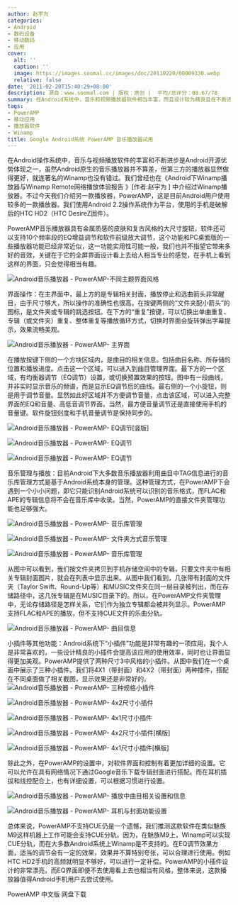 ```yaml
---
author: 赵宇为
categories:
- Android
- 数码设备
- 移动数码
- 应用
cover:
  alt: ''
  caption: ''
  image: https://images.soomal.cc/images/doc/20110220/00009330.webp
  relative: false
date: '2011-02-20T15:40:29+08:00'
description: 源自：www.soomal.com | 版权：原创 |  平均/总评分：08.67/78
summary: 在Android系统中，音乐和视频播放器软件相当丰富，而且设计较为精良且在不断进步。其中，PowerAMP是音乐播放器中较为流行的一款，它有不错的界面和小插件设计，支持FLAC、APE、WMA解码，支持音乐库管理。其实，最为引人注目的是，它10段EQ推子界面和大尺寸旋钮的音量调节界面，功能上其实并不出众，但这样界面出现在手机上，显得非常有趣……
tags:
- PowerAMP
- 移动应用
- 播放器软件
- Winamp
title: Google Android系统 PowerAMP 音乐播放器试用
---
```


在Android操作系统中，音乐与视频播放软件的丰富和不断进步是Android开源优势体现之一，虽然Android原生的音乐播放器并不算差，但第三方的播放器显然做得更好，就连著名的Winamp也没有错过。我们曾经也在《Android下Winamp播放器与Winamp Remote网络播放体验报告 》[作者:赵宇为 ]
中介绍过Winamp播放器。不过今天我们介绍另一款播放器，PowerAMP，这是目前Android用户使用较多的一款播放器。我们使用Android 2.2操作系统作为平台，使用的手机是破解后的HTC HD2（HTC DesireZ固件）。

PowerAMP音乐播放器具有金属质感的皮肤和复古风格的大尺寸旋钮，软件还可以支持10个频率段的EQ增益调节和软件前级放大调节，这个功能和PC桌面版的一些播放器功能已经非常近似，这一功能实用性可能一般，我们也并不指望它带来多好的音效，关键在于它的全屏界面设计看上去给人相当专业的感觉，在手机上看到这样的界面，只会觉得相当有趣。

![Android音乐播放器 - PowerAMP-不同主题界面风格](https://images.soomal.cc/images/doc/20110220/00009324.webp)




界面操作：在主界面中，最上方的是专辑相关封面，播放停止和选曲箭头非常醒目，由于尺寸够大，所以操作的准确性也很高。在按键两侧的“文件夹配小箭头”的图标，是文件夹或专辑的跳选按钮。在下方的“重复”按键，可以切换出单曲重复、专辑（或文件夹）重复、整体重复等播放循环方式，切换时界面会旋转弹出字幕提示，效果流畅美观。

![Android音乐播放器 - PowerAMP- 主界面](https://images.soomal.cc/images/doc/20110220/00009326.webp)




在播放按键下侧的一个方块区域内，是曲目的相关信息。包括曲目名称、所存储的位置和播放进度。点击这一个区域，可以进入到曲目管理界面。最下方的一个区域，有均衡器调节（EQ调节）设置，或切换预置效果的按钮。图中有一段曲线，并非实时显示音乐的频谱，而是显示EQ调节后的曲线。最右侧的一个小旋钮，则是用于调节音量。显然如此好区域并不方便调节音量，点击该区域，可以进入完整界面的EQ和音量、高低音调节界面。当然，最方便音量调节还是直接使用手机的音量键。软件旋钮刻度和手机音量调节是保持同步的。

![Android音乐播放器 - PowerAMP- EQ调节[竖版]](https://images.soomal.cc/images/doc/20110220/00009338.webp)




![Android音乐播放器 - PowerAMP- EQ调节](https://images.soomal.cc/images/doc/20110220/00009336.webp)




![Android音乐播放器 - PowerAMP- EQ调节](https://images.soomal.cc/images/doc/20110220/00009335.webp)




音乐管理与播放：目前Android下大多数音乐播放器利用曲目中TAG信息进行的音乐库管理方式是基于Android系统本身的管理。这种管理方式，在PowerAMP下会遇到一个小小问题，即它只能识别Android系统可以识别的音乐格式，而FLAC和APE的专辑信息将不会在音乐库中收录。当然，PowerAMP的直接文件夹管理功能也足够强大。

![Android音乐播放器 - PowerAMP- 音乐库管理](https://images.soomal.cc/images/doc/20110220/00009334.webp)




![Android音乐播放器 - PowerAMP- 文件夹方式音乐管理](https://images.soomal.cc/images/doc/20110220/00009332.webp)




![Android音乐播放器 - PowerAMP- 音乐库管理](https://images.soomal.cc/images/doc/20110220/00009333.webp)




从图中可以看到，我们按文件夹拷贝到手机存储空间中的专辑，只要文件夹中有相关专辑封面图片，就会在列表中显示出来。从图中我们看到，几张带有封面的文件夹（Taylor Swift、Round-Up等）和MUSIC文件夹在同一层目录被列出，而在存储路径中，这几张专辑是在MUSIC目录下的。所以，在PowerAMP文件夹管理中，无论存储路径是怎样关系，它们作为独立专辑都会被并列显示。PowerAMP支持FLAC和APE的播放，但不支持CUE文件的乐曲分轨。

![Android音乐播放器 - PowerAMP- 曲目信息](https://images.soomal.cc/images/doc/20110220/00009339.webp)




小插件等其他功能：Android系统下“小插件”功能是非常有趣的一项应用，我个人是非常喜欢的，一些设计精良的小插件会提高该应用的使用效率，同时也让界面显得更加美观。PowerAMP提供了两种尺寸3中风格的小插件。从图中我们在一个桌面中展示了三种小插件。我们将4X1（带封面）和4X2（带封面）两种插件，搭配在不同桌面做了相关截图，显示效果还是非常好的。
![Android音乐播放器 - PowerAMP- 三种规格小插件](https://images.soomal.cc/images/doc/20110220/00009331.webp)




![Android音乐播放器 - PowerAMP- 4x2尺寸小插件](https://images.soomal.cc/images/doc/20110220/00009327.webp)




![Android音乐播放器 - PowerAMP- 4x1尺寸小插件](https://images.soomal.cc/images/doc/20110220/00009328.webp)




![Android音乐播放器 - PowerAMP- 4x2尺寸小插件[横版]](https://images.soomal.cc/images/doc/20110220/00009330.webp)




![Android音乐播放器 - PowerAMP- 4x1尺寸小插件[横版]](https://images.soomal.cc/images/doc/20110220/00009329.webp)




除此之外，在PowerAMP的设置中，对软件界面和控制有着更加详细的设置。它可以允许在具有网络情况下通过Google音乐下载专辑封面进行搭配。而在耳机插拔和线控配合上，也有详细设置，可以根据习惯进行设置。

![Android音乐播放器 - PowerAMP- 播放中曲目相关设置和信息](https://images.soomal.cc/images/doc/20110220/00009337.webp)




![Android音乐播放器 - PowerAMP- 耳机与封面功能设置](https://images.soomal.cc/images/doc/20110220/00009325.webp)




总体来说，PowerAMP不支持CUE仍是一个遗憾，我们推测这款软件在类似魅族M9这样机器上工作可能会支持CUE分轨。因为，在魅族M9上，Winamp可以实现CUE分轨，而在大多数Android系统上Winamp是不支持的。在EQ调节效果方面，适当的调节会有一定的效果，效果并不算特别夸张，可以合理进行使用。例如HTC HD2手机的高频就明显不够好，可以进行一定补偿。PowerAMP的小插件设计的非常漂亮，而EQ界面即便不去使用看上去也相当有风格，整体来说，这款播放器值得Android手机用户去尝试使用。

PowerAMP 中文版 网盘下载